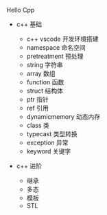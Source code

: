 Hello Cpp

- c++ 基础
    - c++ vscode 开发环境搭建
    - namespace 命名空间
    - pretreatment 预处理
    - string 字符串
    - array 数组
    - function 函数
    - struct 结构体
    - ptr 指针
    - ref 引用
    - dynamicmemory 动态内存
    - class 类
    - typecast 类型转换
    - exception 异常
    - keyword 关键字

- c++ 进阶
    - 继承
    - 多态
    - 模板
    - STL